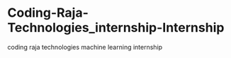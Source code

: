 # Coding-Raja-Technologies_internship-Internship
coding raja technologies machine learning internship
